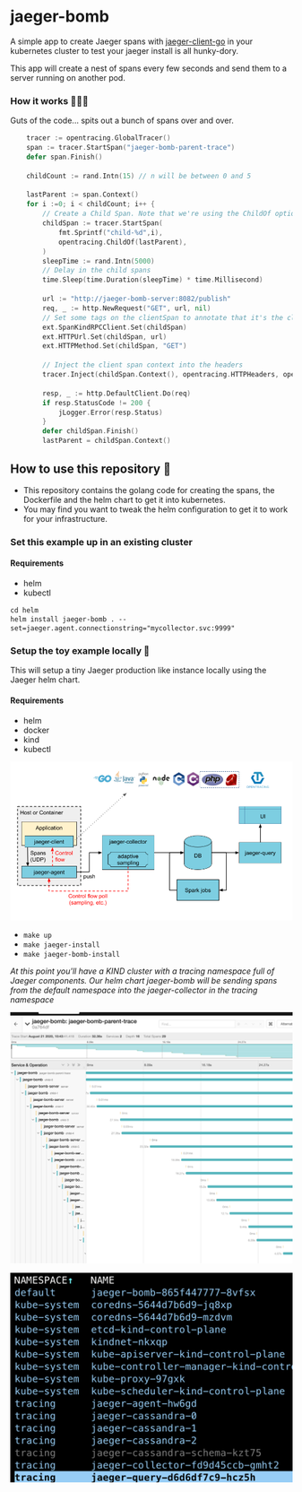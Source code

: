 # jaeger-bomb

A simple app to create Jaeger spans with [jaeger-client-go](https://github.com/jaegertracing/jaeger-client-go) in your kubernetes cluster to test your jaeger install is all hunky-dory.

This app will create a nest of spans every few seconds and send them to a server running on another pod.

### How it works 👩🏻‍💻

Guts of the code... spits out a bunch of spans over and over.

 
```go
	tracer := opentracing.GlobalTracer()
	span := tracer.StartSpan("jaeger-bomb-parent-trace")
	defer span.Finish()

	childCount := rand.Intn(15) // n will be between 0 and 5

	lastParent := span.Context()
	for i :=0; i < childCount; i++ {
		// Create a Child Span. Note that we're using the ChildOf option.
		childSpan := tracer.StartSpan(
			fmt.Sprintf("child-%d",i),
			opentracing.ChildOf(lastParent),
		)
		sleepTime := rand.Intn(5000)
		// Delay in the child spans
		time.Sleep(time.Duration(sleepTime) * time.Millisecond)

		url := "http://jaeger-bomb-server:8082/publish"
		req, _ := http.NewRequest("GET", url, nil)
		// Set some tags on the clientSpan to annotate that it's the client span. The additional HTTP tags are useful for debugging purposes.
		ext.SpanKindRPCClient.Set(childSpan)
		ext.HTTPUrl.Set(childSpan, url)
		ext.HTTPMethod.Set(childSpan, "GET")

		// Inject the client span context into the headers
		tracer.Inject(childSpan.Context(), opentracing.HTTPHeaders, opentracing.HTTPHeadersCarrier(req.Header))

		resp, _ := http.DefaultClient.Do(req)
		if resp.StatusCode != 200 {
			jLogger.Error(resp.Status)
		}
		defer childSpan.Finish()
		lastParent = childSpan.Context()
```

## How to use this repository 💅

- This repository contains the golang code for creating the spans, the Dockerfile and the helm chart to get it into kubernetes.
- You may find you want to tweak the helm configuration to get it to work for your infrastructure.

### Set this example up in an existing cluster

#### Requirements
- helm
- kubectl

```
cd helm
helm install jaeger-bomb . --set=jaeger.agent.connectionstring="mycollector.svc:9999"
```

### Setup the toy example locally 🚀

This will setup a tiny Jaeger production like instance locally using the Jaeger helm chart.

#### Requirements
- helm
- docker
- kind
- kubectl


![](images/3.png)

- `make up`
- `make jaeger-install`
- `make jaeger-bomb-install`

_At this point you'll have a KIND cluster with a tracing namespace full of Jaeger components. Our helm chart jaeger-bomb will be sending spans from the
default namespace into the jaeger-collector in the tracing namespace_


![](images/1.png)

![](images/2.png)
